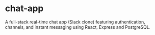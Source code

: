# chat-app
A full-stack real-time chat app (Slack clone) featuring authentication, channels, and instant messaging using React, Express and PostgreSQL.
